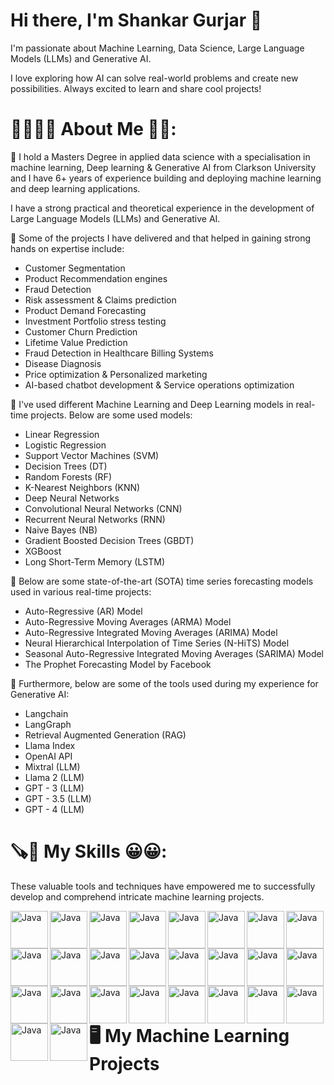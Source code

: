 # Hi there, I'm Shankar Gurjar 👋

I'm passionate about Machine Learning, Data Science, Large Language Models (LLMs) and Generative AI.

I love exploring how AI can solve real-world problems and create new possibilities. Always excited to learn and share cool projects!

# 👨‍🎓🙋‍♂️ About Me 💼🎒:

🔭 I hold a Masters Degree in applied data science with a specialisation in machine learning, Deep learning & Generative AI from Clarkson University and I have 6+ years of experience building and deploying machine learning and deep learning applications.

I have a strong practical and theoretical experience in the development of Large Language Models (LLMs) and Generative AI.

🔭 Some of the projects I have delivered and that helped in gaining strong hands on expertise include:

* Customer Segmentation 
* Product Recommendation engines
* Fraud Detection
* Risk assessment & Claims prediction
* Product Demand Forecasting
* Investment Portfolio stress testing
* Customer Churn Prediction
* Lifetime Value Prediction
* Fraud Detection in Healthcare Billing Systems
* Disease Diagnosis
* Price optimization & Personalized marketing
* AI-based chatbot development & Service operations optimization


🔭 I've used different Machine Learning and Deep Learning models in real-time projects. Below are some used models:

* Linear Regression
* Logistic Regression
* Support Vector Machines (SVM)
* Decision Trees (DT)
* Random Forests (RF)
* K-Nearest Neighbors (KNN)
* Deep Neural Networks
* Convolutional Neural Networks (CNN)
* Recurrent Neural Networks (RNN)
* Naive Bayes (NB)
* Gradient Boosted Decision Trees (GBDT)
* XGBoost
* Long Short-Term Memory (LSTM)

🔭 Below are some state-of-the-art (SOTA) time series forecasting models used in various real-time projects:

* Auto-Regressive (AR) Model
* Auto-Regressive Moving Averages (ARMA) Model
* Auto-Regressive Integrated Moving Averages (ARIMA) Model
* Neural Hierarchical Interpolation of Time Series (N-HiTS) Model
* Seasonal Auto-Regressive Integrated Moving Averages (SARIMA) Model
* The Prophet Forecasting Model by Facebook

🔭 Furthermore, below are some of the tools used during my experience for Generative AI:

* Langchain
* LangGraph
* Retrieval Augmented Generation (RAG)
* Llama Index
* OpenAI API
* Mixtral (LLM)
* Llama 2 (LLM)
* GPT - 3 (LLM)
* GPT - 3.5 (LLM)
* GPT - 4 (LLM)

# 🪚🔧 My Skills 😀😀:

These valuable tools and techniques have empowered me to successfully develop and comprehend intricate machine learning projects.

<img align = "left" alt = "Java" width = "60px" style = "pading-right: 30px;" src="https://cdn.jsdelivr.net/gh/devicons/devicon@latest/icons/python/python-original-wordmark.svg" />
<img align = "left" alt = "Java" width = "60px" style = "pading-right: 30px;" src="https://cdn.jsdelivr.net/gh/devicons/devicon@latest/icons/azuresqldatabase/azuresqldatabase-original.svg" />
<img align = "left" alt = "Java" width = "60px" style = "pading-right: 30px;" src="https://cdn.jsdelivr.net/gh/devicons/devicon@latest/icons/postgresql/postgresql-original-wordmark.svg" />        
<img align = "left" alt = "Java" width = "60px" style = "pading-right: 30px;" src="https://cdn.jsdelivr.net/gh/devicons/devicon@latest/icons/tensorflow/tensorflow-original-wordmark.svg" />
<img align = "left" alt = "Java" width = "60px" style = "pading-right: 30px;" src="https://cdn.jsdelivr.net/gh/devicons/devicon@latest/icons/keras/keras-original-wordmark.svg" />
<img align = "left" alt = "Java" width = "60px" style = "pading-right: 30px;" src="https://cdn.jsdelivr.net/gh/devicons/devicon@latest/icons/streamlit/streamlit-original-wordmark.svg" />  
<img align = "left" alt = "Java" width = "60px" style = "pading-right: 30px;" src="https://cdn.jsdelivr.net/gh/devicons/devicon@latest/icons/pycharm/pycharm-original.svg" />            
<img align = "left" alt = "Java" width = "60px" style = "pading-right: 30px;" src="https://cdn.jsdelivr.net/gh/devicons/devicon@latest/icons/pandas/pandas-original-wordmark.svg" />
<img align = "left" alt = "Java" width = "60px" style = "pading-right: 30px;" src="https://cdn.jsdelivr.net/gh/devicons/devicon@latest/icons/numpy/numpy-original-wordmark.svg" />
<img align = "left" alt = "Java" width = "60px" style = "pading-right: 30px;" src="https://cdn.jsdelivr.net/gh/devicons/devicon@latest/icons/scikitlearn/scikitlearn-original.svg" />
<img align = "left" alt = "Java" width = "60px" style = "pading-right: 30px;" src="https://cdn.jsdelivr.net/gh/devicons/devicon@latest/icons/matlab/matlab-original.svg" />
<img align = "left" alt = "Java" width = "60px" style = "pading-right: 30px;" src="https://cdn.jsdelivr.net/gh/devicons/devicon@latest/icons/plotly/plotly-original-wordmark.svg" />
<img align = "left" alt = "Java" width = "60px" style = "pading-right: 30px;" src="https://cdn.jsdelivr.net/gh/devicons/devicon@latest/icons/pytorch/pytorch-original-wordmark.svg" />
<img align = "left" alt = "Java" width = "60px" style = "pading-right: 30px;" src="https://cdn.jsdelivr.net/gh/devicons/devicon@latest/icons/amazonwebservices/amazonwebservices-plain-wordmark.svg" />
<img align = "left" alt = "Java" width = "60px" style = "pading-right: 30px;" src="https://cdn.jsdelivr.net/gh/devicons/devicon@latest/icons/googlecloud/googlecloud-original-wordmark.svg" />
<img align = "left" alt = "Java" width = "60px" style = "pading-right: 30px;" src="https://cdn.jsdelivr.net/gh/devicons/devicon@latest/icons/azure/azure-original-wordmark.svg" />
<img align = "left" alt = "Java" width = "60px" style = "pading-right: 30px;" src="https://cdn.jsdelivr.net/gh/devicons/devicon@latest/icons/mongodb/mongodb-original-wordmark.svg" />
<img align = "left" alt = "Java" width = "60px" style = "pading-right: 30px;" src="https://cdn.jsdelivr.net/gh/devicons/devicon@latest/icons/anaconda/anaconda-original-wordmark.svg" />
<img align = "left" alt = "Java" width = "60px" style = "pading-right: 30px;" src="https://cdn.jsdelivr.net/gh/devicons/devicon@latest/icons/django/django-plain-wordmark.svg" />
<img align = "left" alt = "Java" width = "60px" style = "pading-right: 30px;" src="https://cdn.jsdelivr.net/gh/devicons/devicon@latest/icons/java/java-original-wordmark.svg" />
<img align = "left" alt = "Java" width = "60px" style = "pading-right: 30px;" src="https://cdn.jsdelivr.net/gh/devicons/devicon@latest/icons/cplusplus/cplusplus-plain.svg" />
<img align = "left" alt = "Java" width = "60px" style = "pading-right: 30px;" src="https://cdn.jsdelivr.net/gh/devicons/devicon@latest/icons/oracle/oracle-original.svg" />
<img align = "left" alt = "Java" width = "60px" style = "pading-right: 30px;" src="https://cdn.jsdelivr.net/gh/devicons/devicon@latest/icons/vscode/vscode-original-wordmark.svg" />
<img align = "left" alt = "Java" width = "60px" style = "pading-right: 30px;" src="https://cdn.jsdelivr.net/gh/devicons/devicon@latest/icons/hadoop/hadoop-original-wordmark.svg" />
<img align = "left" alt = "Java" width = "60px" style = "pading-right: 30px;" src="https://cdn.jsdelivr.net/gh/devicons/devicon@latest/icons/apachespark/apachespark-original-wordmark.svg" />
<img align = "left" alt = "Java" width = "60px" style = "pading-right: 30px;" src="https://cdn.jsdelivr.net/gh/devicons/devicon@latest/icons/github/github-original-wordmark.svg" />

















# 🖥 My Machine Learning Projects


  
          






      
          

 
          

      
          


    
          


        
          


    
          


         
          


        
          


      
          



      
          

  
          



   
          


           
          


            
          


          









       
          



          




        
          



          


         
          

          





<!--
**Shankar-Gurjar/Shankar-Gurjar** is a ✨ _special_ ✨ repository because its `README.md` (this file) appears on your GitHub profile.

Here are some ideas to get you started:

- 🔭 I’m currently working on ...
- 🌱 I’m currently learning ...
- 👯 I’m looking to collaborate on ...
- 🤔 I’m looking for help with ...
- 💬 Ask me about ...
- 📫 How to reach me: ...
- 😄 Pronouns: ...
- ⚡ Fun fact: ...
-->
